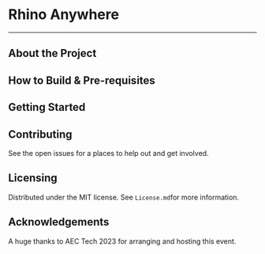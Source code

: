# Rhino Anywhere

---
## About the Project


## How to Build & Pre-requisites


## Getting Started


## Contributing
See the open issues for a places to help out and get involved.

## Licensing
Distributed under the MIT license. See `License.md`for more information.

## Acknowledgements
A huge thanks to AEC Tech 2023 for arranging and hosting this event.